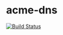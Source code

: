 # acme-dns
[![Build Status](https://travis-ci.org/wayoos/acmedns.svg?branch=master)](https://travis-ci.org/wayoos/acmedns)